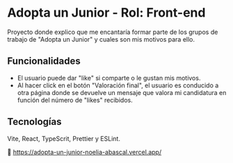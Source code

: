 # Adopta un Junior - Rol: Front-end

Proyecto donde explico que me encantaría formar parte de los grupos de trabajo de "Adopta un Junior" y cuales son mis motivos para ello.

## Funcionalidades

- El usuario puede dar "like" si comparte o le gustan mis motivos.
- Al hacer click en el botón "Valoración final", el usuario es conducido a otra página donde se devuelve un mensaje que valora mi candidatura en función del número de "likes" recibidos.

## Tecnologías

Vite, React, TypeScrit, Prettier y ESLint.

🔗 https://adopta-un-junior-noelia-abascal.vercel.app/
